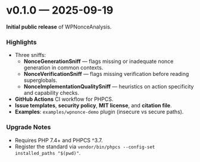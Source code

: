 # v0.1.0 — 2025-09-19

**Initial public release** of WPNonceAnalysis.

### Highlights
- Three sniffs:
  - **NonceGenerationSniff** — flags missing or inadequate nonce generation in common contexts.
  - **NonceVerificationSniff** — flags missing verification before reading superglobals.
  - **NonceImplementationQualitySniff** — heuristics on action specificity and capability checks.
- **GitHub Actions** CI workflow for PHPCS.
- **Issue templates**, **security policy**, **MIT license**, and **citation file**.
- **Examples**: `examples/wpnonce-demo` plugin (insecure vs secure paths).

### Upgrade Notes
- Requires PHP 7.4+ and PHPCS ^3.7.
- Register the standard via `vendor/bin/phpcs --config-set installed_paths "$(pwd)"`.
